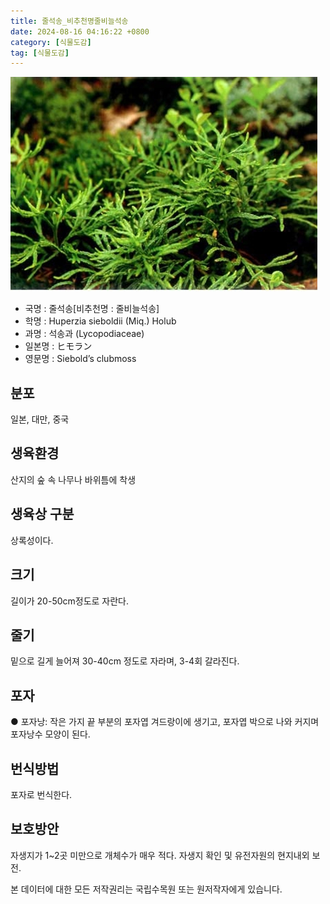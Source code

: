 ```yaml
---
title: 줄석송_비추천명줄비늘석송
date: 2024-08-16 04:16:22 +0800
category: [식물도감]
tag: [식물도감]
---
```




![줄석송[비추천명 : 줄비늘석송]](/assets/img/fileUpload/plants/basic/Lycopodiaceae/Lycopodium/177/1_th2.JPG)
- 국명 : 줄석송[비추천명 : 줄비늘석송]
- 학명 : Huperzia sieboldii (Miq.) Holub
- 과명 : 석송과 (Lycopodiaceae)
- 일본명 : ヒモラン
- 영문명 : Siebold’s clubmoss


## 분포
일본, 대만, 중국
## 생육환경
산지의 숲 속 나무나 바위틈에 착생
## 생육상 구분
상록성이다. 
## 크기
길이가 20-50cm정도로 자란다.
## 줄기
밑으로 길게 늘어져 30-40cm 정도로 자라며, 3-4회 갈라진다. 
## 포자
● 포자낭: 작은 가지 끝 부분의 포자엽 겨드랑이에 생기고, 포자엽 박으로 나와 커지며 포자낭수 모양이 된다. 
## 번식방법
포자로 번식한다.
## 보호방안
자생지가 1~2곳 미만으로 개체수가 매우 적다. 자생지 확인 및 유전자원의 현지내외 보전.






본 데이터에 대한 모든 저작권리는 국립수목원 또는 원저작자에게 있습니다.
